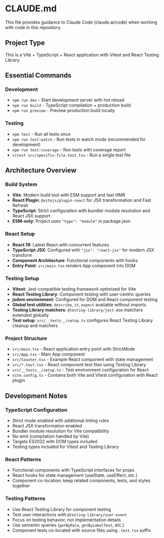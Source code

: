 # CLAUDE.md

This file provides guidance to Claude Code (claude.ai/code) when working with code in this repository.

## Project Type
This is a Vite + TypeScript + React application with Vitest and React Testing Library.

## Essential Commands

### Development
- `npm run dev` - Start development server with hot reload
- `npm run build` - TypeScript compilation + production build
- `npm run preview` - Preview production build locally

### Testing
- `npm test` - Run all tests once
- `npm run test:watch` - Run tests in watch mode (recommended for development)
- `npm run test:coverage` - Run tests with coverage report
- `vitest src/specific-file.test.tsx` - Run a single test file

## Architecture Overview

### Build System
- **Vite**: Modern build tool with ESM support and fast HMR
- **React Plugin**: `@vitejs/plugin-react` for JSX transformation and Fast Refresh
- **TypeScript**: Strict configuration with bundler module resolution and React JSX support
- **ESM-only**: Project uses `"type": "module"` in package.json

### React Setup
- **React 19**: Latest React with concurrent features
- **TypeScript JSX**: Configured with `"jsx": "react-jsx"` for modern JSX transform
- **Component Architecture**: Functional components with hooks
- **Entry Point**: `src/main.tsx` renders App component into DOM

### Testing Setup
- **Vitest**: Jest-compatible testing framework optimized for Vite
- **React Testing Library**: Component testing with user-centric queries
- **jsdom environment**: Configured for DOM and React component testing
- **Global test utilities**: `describe`, `it`, `expect` available without imports
- **Testing Library matchers**: `@testing-library/jest-dom` matchers extended globally
- **Test setup**: `src/__tests__/setup.ts` configures React Testing Library cleanup and matchers

### Project Structure
- `src/main.tsx` - React application entry point with StrictMode
- `src/App.tsx` - Main App component
- `src/Counter.tsx` - Example React component with state management
- `src/*.test.tsx` - React component test files using Testing Library
- `src/__tests__/setup.ts` - Test environment configuration for React
- `vite.config.ts` - Contains both Vite and Vitest configuration with React plugin

## Development Notes

### TypeScript Configuration
- Strict mode enabled with additional linting rules
- React JSX transformation enabled
- Bundler module resolution for Vite compatibility
- No emit (compilation handled by Vite)
- Targets ES2022 with DOM types included
- Testing types included for Vitest and Testing Library

### React Patterns
- Functional components with TypeScript interfaces for props
- React hooks for state management (useState, useEffect, etc.)
- Component co-location: keep related components, tests, and styles together

### Testing Patterns
- Use React Testing Library for component testing
- Test user interactions with `@testing-library/user-event`
- Focus on testing behavior, not implementation details
- Use semantic queries (`getByRole`, `getByLabelText`, etc.)
- Component tests co-located with source files using `.test.tsx` suffix